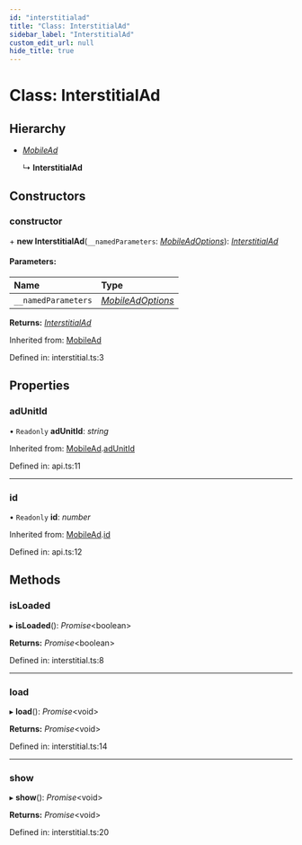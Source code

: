 ```yaml
---
id: "interstitialad"
title: "Class: InterstitialAd"
sidebar_label: "InterstitialAd"
custom_edit_url: null
hide_title: true
---
```


# Class: InterstitialAd

## Hierarchy

* [*MobileAd*](mobilead.md)

  ↳ **InterstitialAd**

## Constructors

### constructor

\+ **new InterstitialAd**(`__namedParameters`: [*MobileAdOptions*](../index.md#mobileadoptions)): [*InterstitialAd*](interstitialad.md)

#### Parameters:

Name | Type |
:------ | :------ |
`__namedParameters` | [*MobileAdOptions*](../index.md#mobileadoptions) |

**Returns:** [*InterstitialAd*](interstitialad.md)

Inherited from: [MobileAd](mobilead.md)

Defined in: interstitial.ts:3

## Properties

### adUnitId

• `Readonly` **adUnitId**: *string*

Inherited from: [MobileAd](mobilead.md).[adUnitId](mobilead.md#adunitid)

Defined in: api.ts:11

___

### id

• `Readonly` **id**: *number*

Inherited from: [MobileAd](mobilead.md).[id](mobilead.md#id)

Defined in: api.ts:12

## Methods

### isLoaded

▸ **isLoaded**(): *Promise*<boolean\>

**Returns:** *Promise*<boolean\>

Defined in: interstitial.ts:8

___

### load

▸ **load**(): *Promise*<void\>

**Returns:** *Promise*<void\>

Defined in: interstitial.ts:14

___

### show

▸ **show**(): *Promise*<void\>

**Returns:** *Promise*<void\>

Defined in: interstitial.ts:20
